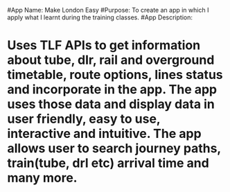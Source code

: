 #App Name:  Make London Easy
#Purpose: To create an app in which I apply what I learnt during the training classes. 
#App Description:
# Uses TLF APIs to get information about tube, dlr, rail and overground timetable, route options, lines status and incorporate in the app. The app uses those data and display data in user friendly, easy to use, interactive and intuitive. The app allows user to search journey paths, train(tube, drl etc) arrival time and many more. 
